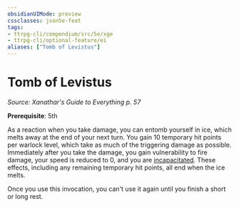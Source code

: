 ```yaml
---
obsidianUIMode: preview
cssclasses: json5e-feat
tags:
- ttrpg-cli/compendium/src/5e/xge
- ttrpg-cli/optional-feature/ei
aliases: ["Tomb of Levistus"]
---
```

# Tomb of Levistus
*Source: Xanathar's Guide to Everything p. 57*  

**Prerequisite**: 5th

As a reaction when you take damage, you can entomb yourself in ice, which melts away at the end of your next turn. You gain 10 temporary hit points per warlock level, which take as much of the triggering damage as possible. Immediately after you take the damage, you gain vulnerability to fire damage, your speed is reduced to 0, and you are [incapacitated](3-Mechanics/CLI/rules/conditions.md#Incapacitated). These effects, including any remaining temporary hit points, all end when the ice melts.

Once you use this invocation, you can't use it again until you finish a short or long rest.